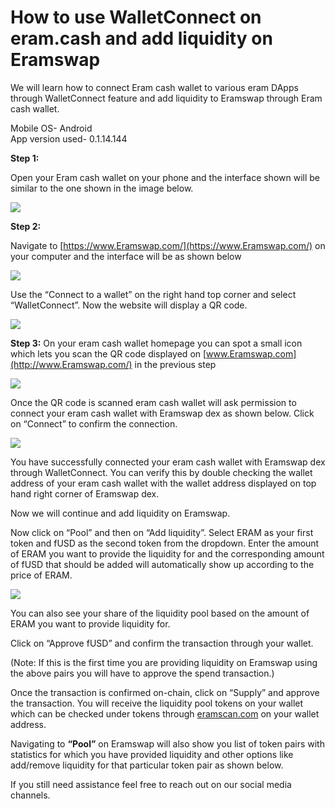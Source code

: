 # How to use WalletConnect on eram.cash and add liquidity on Eramswap

We will learn how to connect Eram cash wallet to various eram DApps through WalletConnect feature and add liquidity to Eramswap through Eram cash wallet.

Mobile OS- Android  
App version used- 0.1.14.144

**Step 1:**

Open your Eram cash wallet on your phone and the interface shown will be similar to the one shown in the image below.

![](../.gitbook/assets/0%20%283%29.jpeg)

**Step 2:**

Navigate to [https://www.Eramswap.com/](https://www.Eramswap.com/) on your computer and the interface will be as shown below

![](../.gitbook/assets/1%20%2817%29.png)

Use the “Connect to a wallet” on the right hand top corner and select “WalletConnect”. Now the website will display a QR code.

![](../.gitbook/assets/2%20%2817%29.png)

**Step 3:** On your eram cash wallet homepage you can spot a small icon which lets you scan the QR code displayed on [www.Eramswap.com](http://www.Eramswap.com/) in the previous step  


![](../.gitbook/assets/3%20%283%29.jpeg)

Once the QR code is scanned eram cash wallet will ask permission to connect your eram cash wallet with Eramswap dex as shown below. Click on “Connect” to confirm the connection.

![](../.gitbook/assets/4%20%283%29.jpeg)

You have successfully connected your eram cash wallet with Eramswap dex through WalletConnect. You can verify this by double checking the wallet address of your eram cash wallet with the wallet address displayed on top hand right corner of Eramswap dex.

Now we will continue and add liquidity on Eramswap.

Now click on “Pool” and then on “Add liquidity”. Select ERAM as your first token and fUSD as the second token from the dropdown. Enter the amount of ERAM you want to provide the liquidity for and the corresponding amount of fUSD that should be added will automatically show up according to the price of ERAM.  

![](../.gitbook/assets/5%20%2813%29.png)

You can also see your share of the liquidity pool based on the amount of ERAM you want to provide liquidity for. 

Click on “Approve fUSD” and confirm the transaction through your wallet. 

\(Note: If this is the first time you are providing liquidity on Eramswap using the above pairs you will have to approve the spend transaction.\) 

Once the transaction is confirmed on-chain, click on “Supply” and approve the transaction. You will receive the liquidity pool tokens on your wallet which can be checked under tokens through [eramscan.com](http://eramscan.com/) on your wallet address.

Navigating to **“Pool”** on Eramswap will also show you list of token pairs with statistics for which you have provided liquidity and other options like add/remove liquidity for that particular token pair as shown below.  


If you still need assistance feel free to reach out on our social media channels.

